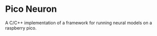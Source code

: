 # Pico Neuron

A C/C++ implementation of a framework for running neural models on a raspberry pico.
